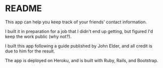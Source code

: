 # README

This app can help you keep track of your friends' contact information.

I built it in preparation for a job that I didn't end up getting, but figured I'd keep the work public (why not?).

I built this app following a guide published by John Elder, and all credit is due to him for the result.

The app is deployed on Heroku, and is built with Ruby, Rails, and Bootstrap.